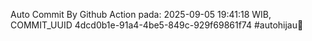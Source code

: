 Auto Commit By Github Action pada: 2025-09-05 19:41:18 WIB, COMMIT_UUID 4dcd0b1e-91a4-4be5-849c-929f69861f74 #autohijau🗿
